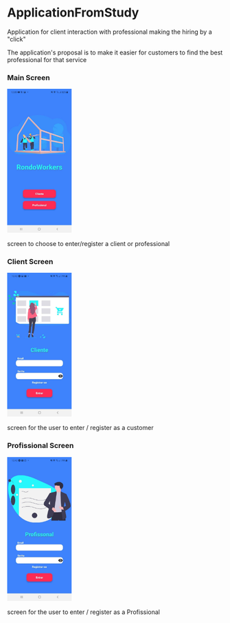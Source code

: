 # ApplicationFromStudy

<p>Application for client interaction with professional making the hiring by a "click"</p>
<p>The application's proposal is to make it easier for customers to find the best professional for that service</p>

<div>
<h3>Main Screen</h3>
<img src="./src/assets/imagen1.jpg" width='150'/>
<p>screen to choose to enter/register a client or professional</p>

<h3>Client Screen</h3>
<img src="./src/assets/imagen2.jpg" width='150'/>
<p>screen for the user to enter / register as a customer</p>

<h3>Profissional Screen</h3>
<img src="./src/assets/imagen3.jpg" width='150'/>
<p>screen for the user to enter / register as a Profissional</p>
</div>
